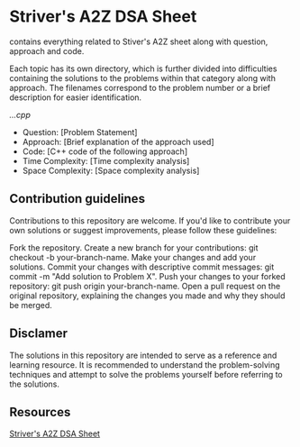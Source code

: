 <h1>Striver's A2Z DSA Sheet</h1>
 contains everything related to Stiver's A2Z sheet along with question, approach and code.
 
Each topic has its own directory, which is further divided into difficulties containing the solutions to the problems within that category along with approach. The filenames correspond to the problem number or a brief description for easier identification.

<i>...cpp</i>
<ul>
    <li>Question: [Problem Statement]</li>
    <li>Approach: [Brief explanation of the approach used]</li>
    <li>Code: [C++ code of the following approach]</li>
    <li>Time Complexity: [Time complexity analysis]</li>
    <li>Space Complexity: [Space complexity analysis]</li>
</ul>

<h2>Contribution guidelines</h2>
Contributions to this repository are welcome. If you'd like to contribute your own solutions or suggest improvements, please follow these guidelines:

<p>
    Fork the repository.
    Create a new branch for your contributions: git checkout -b your-branch-name.
    Make your changes and add your solutions.
    Commit your changes with descriptive commit messages: git commit -m "Add solution to Problem X".
    Push your changes to your forked repository: git push origin your-branch-name.
    Open a pull request on the original repository, explaining the changes you made and why they should be merged.
</p>

<h2>Disclamer</h2>
The solutions in this repository are intended to serve as a reference and learning resource. It is recommended to understand the problem-solving techniques and attempt to solve the problems yourself before referring to the solutions.

<h2>Resources</h2>
<a href="https://takeuforward.org/strivers-a2z-dsa-course/strivers-a2z-dsa-course-sheet-2/">Striver's A2Z DSA Sheet</a>